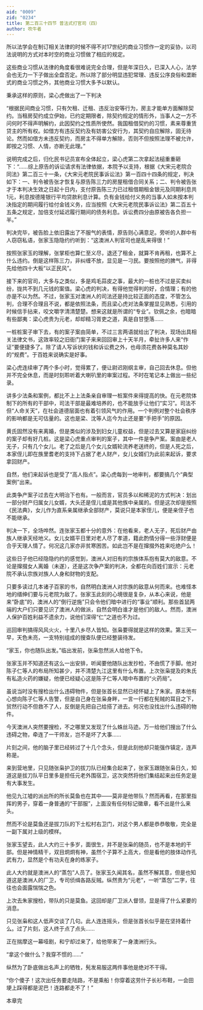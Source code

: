 ```yaml
---
aid: "0009"
zid: "0234"
title: 第二百三十四节 普法式打官司（四）
author: 吹牛者
---
```


所以法学会在制订相关法律的时候不得不对17世纪的商业习惯作一定的妥协，以司法说明的方式对本时空的商业习惯做了相应的规定。

这些商业习惯从法律的角度看很难说完全合理，但是年深日久，已深入人心，法学会也无力一下子做出全盘否定。所以除了部分明显违犯常理、违反公序良俗和垄断式的商业习惯之外，其他商业习惯大多予以默认。

秉承这样的原则，梁心虎做出了一下判决

“根据民间商业习惯，只有欠租、迁租、违反治安等行为，房主才能单方面解除契约。当租房契约成立伊始，已约定期限者，除契约规定的情形外，当事人之一方不问何时不得声明解约，此因契约之性质所使然。我国租借契约的习惯，素来尊重赁贷主的所有权。如借方有违反契约及有妨害公安行为，其契约自应解除，固无待论。然而如借方未违反契约，而房主不得单方解除，否则不但按照法理不被允许，即按之习惯、人情，亦断无此理。”

说明完成之后，归化民书记员宣布全体起立，梁心虎第二次拿起法槌重重砸下：“……综上原告的诉讼请求有法律依据，本院予以支持，根据《大宋元老院合同法》第二百三十一条，《大宋元老院民事诉讼法》第一百四十四条的规定，判决如下：一、判令被告张才恢复与原告陈三力的房屋租借合同关系；二、判令被告张才于本判决生效之日起十日内，支付原告陈三力已过租借期租金银元及同期利息共1元，利息按德隆银行平均贷款利息计算。负有金钱给付义务的当事人如未按本判决指定的期间履行给付金钱义务，应当按照《大宋元老院民事诉讼法》第二百五十五条之规定，加倍支付延迟履行期间的债务利息。诉讼费四分由原被告各负担一半。”

判决完毕，被告脸上依旧露出了不服气的表情，原告则心满意足。旁听的人群中有人窃窃私语，张家玉隐隐约约听到：“这澳洲人判官司也是乱来得很！”

按照张家玉的理解，张掌柜也算仁至义尽，退还了租金，就算不肯再租，也算不上什么违约。倒是这样陈三力，非纠缠不放，显见是一刁民。要按照他的脾气，非得先给他四十大板“以正民风”。

接下来的官司，大多与之类似，多是鸡毛蒜皮之事，最大的一桩也不过是买卖纠纷，拢共不到几元钱的案值。梁心虎的判决，有得他觉得判的好，合情理；有的他亦是不以为然。不过，张家玉对澳洲人的司法还是持比较正面的态度，不管怎么判，合理不合理且不说，都是依照法条，而且梁心虎对法条掌握显见熟悉，引用的时候信手拈来，咬文嚼字清清楚楚。想来这就是所谓的“专业”。钦佩之余，也暗暗有些鄙夷：梁心虎贵为元老，却却精习胥吏之道，真是自甘堕落……

一桩桩案子审下去，有的案子案由简单，不过三言两语就给出了判决，现场出具相关法律文书，这效率较之旧衙门案子来来回回审上十天半月，牵扯许多人来“作证”要便捷多了。除了请人写诉状的钱和诉讼费之外，也毋须花费各种莫名其妙的“规费”。于百姓来说确实是好事。

梁心虎连续审了两个多小时，觉得累了，便让尉迟刚纲主审，自己回去休息。但他并不完全休息，而是时刻聆听着大喇叭里的审案过程。不时在笔记本上做出一些纪录。

讲多少法条和案例，都比不上上法条亲自审理一桩案件来得提高的快。在元老院体制下的所有的干部中，司法干部是最难培养的，也不能放手让他们“实习”。司法不但“人命关天”，在社会道德层面也有着引领风气的作用。一个判例对整个社会秩序的影响都是无可估量的。这也是梁、沈等人迄今为止还是要“手把手”的原因。

黄氏固然没有来离婚，但是类似的涉及到妇女儿童权益，但是过去又算是家庭纠纷的案子却有好几桩。这是梁心虎重点审判的案子，其中一件是争产案。案由是老人无子，只有几个女儿。老了之后是几个女儿女婿轮流养老送终的，但是人死之后，本家侄儿即在族里耆老的支持下占据了老人财产，女儿女婿们为此前来起诉，要求拿回财产。

自然，他们来起诉也是受了“高人指点”。梁心虎每到一地审判，都要搞几个“典型案例”出来。

此类争产案子过去在大明治下也有。一般而言，官员多以和稀泥的方式判决：划出一部分财产归属女儿女婿，大头还是侄儿或是其他族中亲属的。但是这次却是按照《民法典》，女儿作为直系亲属继承全部财产，莫说只是本家侄儿，便是亲侄子也不能继承。

判决一下，全场哗然。连张家玉都十分的意外：在他看来，老人无子，死后财产由族人继承天经地义。女儿女婿平日里对老人尽了孝道，籍此酌情分得一些浮财便是合乎天理人情了。何况这几家亦非贫寒困苦。如此岂不是在撺掇外姓来吃绝户么！

这些日子他已经隐隐约约的感觉到，澳洲人对旧有的宗族体系抱有莫大的敌意。不论是撺掇女人离婚（未遂），还是这次争产案的判决，全都在向百姓们宣示：元老院不承认宗族对族人人身和财物的支配。

只要多读过几本诸子百家的书，自然明白澳洲人对宗族的敌意从何而来。也难怪本地的缙绅们要与元老院为敌了。张家玉此刻的心境很是复杂，从本心来说，他是来“卧底”的，澳洲人的“倒行逆施”只会令他们暗中进行的“事业”顺利。那些首鼠两端的大户们只要见识了澳洲人的做派，自然会明白谁才是他们的敌人。然而，澳洲人保护百姓利益不遗余力，说他们深得“仁”之道也不为过。

巡回审判搞得风风火火，十里八乡尽人皆知。张枭要得就是这样的效果。第三天一早，天色未亮，一支特别组成的搜查队便已经整装待发。

“家玉，你也随队出发。”临出发前，张枭忽然派人给他下令。

张家玉并不知道还有这么一出安排，听闻要他随队出发抄检，不由慌了手脚。他对陈子仁等人的布局所知甚少，并不清楚九江这里有什么布置。上次张枭提及的朱氏有私造火药的嫌疑，他便已经疑心这是陈子仁等人暗中布置的“火药局”。

虽说当时没有搜检出什么违碍物件，但是张首长显然已经怀疑上了朱家。原本他有心想向陈子仁等人告警，但是自己身在张枭身畔，一言一行都在髡贼的耳目之下，贸然行动不但救不了人，反倒是先把自己给搭了进去。何况也没找出什么违碍的物件。

今天澳洲人突然要搜检，不之哪里又发现了什么蛛丝马迹。万一给他们搜出了什么违碍之物，牵连了一干师友，岂不是坏了大事……

片刻之间，他的脑子里已经转过了十几个念头，但是此刻他却只能强作镇定，连声称是。

来到营地里，只见随张枭护卫的拔刀队已经集合起来了，张家玉跟随张枭日久，知道这是拔刀队平日里多是担任元老外围宿卫，这次突然将他们集结起来出任务定是有大事发生。

他见九江墟的派出所的所长莫鱼也在其中――莫非是他带队？然而再看，在那里指挥的男子，穿着一身普通的“干部服”，上面没有任何标记徽章，看不出是什么来头。

然而不论是莫鱼还是拔刀队的下士松村右卫门，对这个男人都是恭恭敬敬，完全是一副下属对上级的模样。

张家玉望去，此人大约三十多岁，面很生，并不是张枭的随员，也不是本地的干部。但是神情精干，双目炯炯有神，虽然个子算不上高大，但是看他的肢体动作孔武有力，显然是个有功夫在身的练家子。

此人大约就是澳洲人的“蒸包”人员了。张家玉久闻其名，虽然不解其意，但是也知道这是澳洲人的厂卫，专司侦缉各路反贼。纵然贵为“元老”，一听“蒸包”二字，往往也会面露惴惴之色。

上次去朱家搜检，带队的只是莫鱼。这回却是厂卫派人督领，显是得了什么紧要的消息。

只见张枭和这人低声交谈了几句。此人连连摇头，但是张首长似乎是在坚持着什么。过了片刻，这人终于点了点头……

正在揣摩这一幕哑剧，和宁却过来了，给他带来了一身澳洲行头。

“拿这个做什么？我穿不惯的……”

纵然为了卧底做出名声上的牺牲，髡发易服这两件事他是绝对不干得。

“你个傻子！这次出任务要走陆路，不是乘船！你穿着这劳什子长衫布鞋，一会田埂上踩得都是泥巴！连路都走不了！”

本章完

